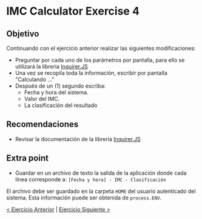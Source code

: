 # IMC Calculator Exercise 4

## Objetivo

Continuando con el ejercicio anterior realizar las siguientes modificaciones:

* Preguntar por cada uno de los parámetros por pantalla, para ello se utilizará la libreria [Inquirer.JS](https://github.com/SBoudrias/Inquirer.js/)
* Una vez se recopila toda la información, escribir por pantalla "Calculando ..."
* Después de un (1) segundo escriba:
  * Fecha y hora del sistema.
  * Valor del IMC.
  * La clasificación del resultado

## Recomendaciones

* Revisar la documentación de la libreria [Inquirer.JS](https://github.com/SBoudrias/Inquirer.js/) 

## Extra point

* Guardar en un archivo de texto la salida de la aplicación donde cada línea corresponde a:
`[Fecha y hora] - IMC - Clasificación`

El archivo debe ser guardado en la carpeta `HOME` del usuario autenticado del sistema. Esta información puede ser obtenida de `process.ENV`.

[< Ejercicio Anterior](https://github.com/efrivera/imc-calculator) | [Ejercicio Siguiente >](https://github.com/efrivera/IMC-calculator-5)